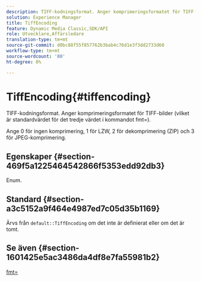 ```yaml
---
description: TIFF-kodningsformat. Anger komprimeringsformatet för TIFF-bilder (vilket är standardvärdet för det tredje värdet i kommandot fmt=).
solution: Experience Manager
title: TiffEncoding
feature: Dynamic Media Classic,SDK/API
role: Utvecklare,Affärsledare
translation-type: tm+mt
source-git-commit: d0bc88f55f857762b3bab4c76d1e3f3dd2733d60
workflow-type: tm+mt
source-wordcount: '80'
ht-degree: 0%

---
```



# TiffEncoding{#tiffencoding}

TIFF-kodningsformat. Anger komprimeringsformatet för TIFF-bilder (vilket är standardvärdet för det tredje värdet i kommandot fmt=).

Ange 0 för ingen komprimering, 1 för LZW, 2 för dekomprimering (ZIP) och 3 för JPEG-komprimering.

## Egenskaper {#section-469f5a1225464542866f5353edd92db3}

Enum.

## Standard {#section-a3c5152a9f464e4987ed7c05d35b1169}

Ärvs från `default::TiffEncoding` om det inte är definierat eller om det är tomt.

## Se även {#section-1601425e5ac3486da4df8e7fa55981b2}

[fmt=](../../../../../ir-api/http-protocol/image-rendering-api-ref/c-ir-http-protocol-ref/c-ir-http-protocol-command-reference/r-ir-fmt.md#reference-4c743f67d56b47c5b774fcc900ff758c)
